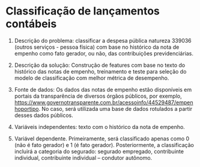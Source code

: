 # Classificação de lançamentos contábeis

1) Descrição do problema: classificar a despesa pública natureza 339036 (outros serviços - pessoa física) com base no histórico da nota de empenho como fato gerador, ou não, das contribuições previdenciárias.

2) Descrição da solução: Construção de features com base no texto do histórico das notas de empenho, treinamento e teste para seleção do modelo de classificação com melhor métrica de desempenho.

3) Fonte de dados: Os dados das notas de empenho estão disponíveis em portais da transparência de diversos órgãos públicos, por exemplo,
https://www.governotransparente.com.br/acessoinfo/44529487/empenhoportipo. No caso, será utilizada uma base de dados rotulados a partir desses dados públicos.

4) Variáveis independentes: texto com o histórico da nota de empenho.

5) Variável dependente. Primeiramente, será classificado apenas como 0 (não é fato gerador) e 1 (é fato gerador). Posteriormente, a classificação incluirá a categoria do segurado: segurado empregado, contribuinte individual, contribuinte individual – condutor autônomo.
